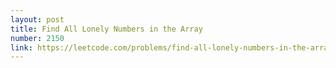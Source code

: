 ```yaml
---
layout: post
title: Find All Lonely Numbers in the Array
number: 2150
link: https://leetcode.com/problems/find-all-lonely-numbers-in-the-array
---
```

